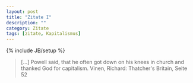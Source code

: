```yaml
---
layout: post
title: "Zitate I"
description: ""
category: Zitate
tags: [zitate, Kapitalismus]
---
```

{% include JB/setup %}

> [...] Powell said, that he often got down on his knees in church and thanked God for capitalism.
Vinen, Richard: Thatcher's Britain, Seite 52
